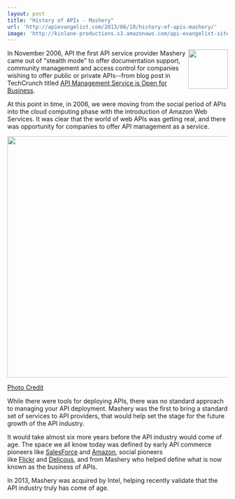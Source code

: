 ```yaml
---
layout: post
title: "History of APIs - Mashery"
url: 'http://apievangelist.com/2013/06/10/history-of-apis-mashery/'
image: 'http://kinlane-productions.s3.amazonaws.com/api-evangelist-site/blog/mashery-old-logo.png'
---
```


[<img class="c1" src="https://s3.amazonaws.com/kinlane-productions/api-evangelist/mashery/mashery-old-logo.png" alt="" width="90" align="right" />][1]

In November 2006, API the first API service provider Mashery came out of "stealth mode" to offer documentation support, community management and access control for companies wishing to offer public or private APIs--from blog post in TechCrunch titled [API Management Service is Open for Business][2].

At this point in time, in 2006, we were moving from the social period of APIs into the cloud computing phase with the introduction of Amazon Web Services. It was clear that the world of web APIs was getting real, and there was opportunity for companies to offer API management as a service.

[<img src="https://s3.amazonaws.com/kinlane-productions/api-evangelist/mashery/history-mashery-api-management.jpg" alt="" width="550" />][2]

[Photo Credit][2]

While there were tools for deploying APIs, there was no standard approach to managing your API deployment. Mashery was the first to bring a standard set of services to API providers, that would help set the stage for the future growth of the API industry.

It would take almost six more years before the API industry would come of age. The space we all know today was defined by early API commerce pioneers like [SalesForce][3] and [Amazon][4], social pioneers like [Flickr][5] and [Delicous][6], and from Mashery who helped define what is now known as the business of APIs.

In 2013, Mashery was acquired by Intel, helping recently validate that the API industry truly has come of age. 

   [1]: http://mashery.com/
   [2]: http://techcrunch.com/2006/11/06/mashery-api-management-service-is-open-for-business/
   [3]: /2011/01/28/history-of-apis-salesforce-com/ (Salesforce)
   [4]: /2011/01/28/history-of-apis-amazon-e-commerce/ (Amazon)
   [5]: /2011/02/09/history-of-apis-flickr-api/ (Flickr)
   [6]: /2013/06/09/history-of-apis-del-icio-us/
